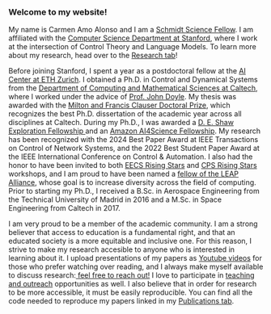 <h3> Welcome to my website! </h3>

<p>
My name is Carmen Amo Alonso and I am a <a href="https://schmidtsciencefellows.org"> Schmidt Science Fellow</a>. I am affiliated with the <a href="https://www.cs.stanford.edu">Computer Science Department at Stanford</a>, where I work at the intersection of Control Theory and Language Models. To learn more about my research, head over to the <a href="research/">Research tab</a>!
</p>

<p>
Before joining Stanford, I spent a year as a postdoctoral fellow at the <a href="https://ai.ethz.ch">AI Center at ETH Zurich</a>. I obtained a Ph.D. in Control and Dynamical Systems from the <a href="https://www.cms.caltech.edu">Department of Computing and Mathematical Sciences at Caltech</a>, where I worked under the advice of <a href="http://www.cds.caltech.edu/~doyle/wiki/index.php?title=Main_Page">Prof. John Doyle</a>. My thesis was awarded with the <a href="https://youtu.be/TW7A8K2Ui24?t=9523">Milton and Francis Clauser Doctoral Prize</a>, which recognizes the best Ph.D. dissertation of the academic year across all disciplines at Caltech. During my Ph.D., I was awarded a <a href=" https://www.deshaw.com"> D. E. Shaw Exploration Fellowship </a> and an  <a href=" https://www.amazon.science/academic-engagements/caltech-names-eight-ai4science-fellows-supported-by-amazon"> Amazon AI4Science Fellowship</a>. My research has been recognized with the 2024 Best Paper Award at IEEE Transactions on Control of Network Systems, and the 2022 Best Student Paper Award at the IEEE International Conference on Control & Automation. I also had the honor to have been invited to both <a href="https://risingstars.utexas.edu">EECS Rising Stars</a> and <a href="https://cps-rising-stars2022.com">CPS Rising Stars</a> workshops, and I am proud to have been named a <a href="https://www.cms.caltech.edu/news-events/news/carmen-amo-alonso-tinashe-handina-and-ivan-jimenez-rodriguez-selected-as-leap-fellows">fellow of the LEAP Alliance</a>, whose goal is to increase diversity across the field of computing. Prior to starting my Ph.D., I received a B.Sc. in Aerospace Engineering from the Technical University of Madrid in 2016 and a M.Sc. in Space Engineering from Caltech in 2017.  
</p>

<p>
I am very proud to be a member of the academic community. I am a strong believer that access to education is a fundamental right, and that an educated society is a more equitable and inclusive one. For this reason, I strive to make my research accesible to anyone who is interested in learning about it. I upload presentations of my papers as <a href="https://www.youtube.com/channel/UCLCJ7kcGJ-yxTg503E3JQaw">Youtube videos</a> for those who prefer watching over reading, and I always make myself available to discuss research:<a href= "mailto:camoalon@stanford.edu"> feel free to reach out!</a> I love to participate in <a href="teaching/">teaching and outreach</a> opportunities as well. I also believe that in order for research to be more accessible, it must be easily reproducible. You can find all the code needed to reproduce my papers linked in my <a href="publications/">Publications tab</a>. 
</p>


